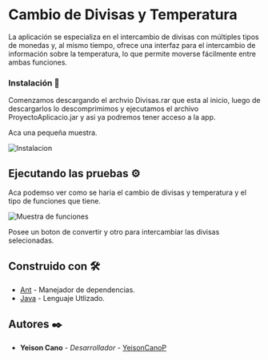 # Cambio de Divisas y Temperatura 

La aplicación se especializa en el intercambio de divisas con múltiples tipos de monedas y, al mismo tiempo, ofrece una interfaz para el intercambio de información sobre la temperatura, lo que permite moverse fácilmente entre ambas funciones.

### Instalación 🔧

Comenzamos descargando el archvio Divisas.rar que esta al inicio, luego de descargarlos lo descomprimimos y ejecutamos el archivo ProyectoAplicacio.jar y asi ya podremos tener acceso a la app.

Aca una pequeña muestra.

![Instalacion](https://github.com/YeisonCanoP/Divisas/assets/125613996/a0655962-fae4-4f48-9175-f0389b016d86)

## Ejecutando las pruebas ⚙️

Aca podemso ver como se haria el cambio de divisas y temperatura y el tipo de funciones que tiene.

![Muestra de funciones](https://github.com/YeisonCanoP/Divisas/assets/125613996/8381e92b-65f8-4690-8ee5-49565d239972)

Posee un boton de convertir y otro para intercambiar las divisas selecionadas.

## Construido con 🛠️

* [Ant](https://ant.apache.org) - Manejador de dependencias.
* [Java](https://www.java.com/es/) - Lenguaje Utlizado.


## Autores ✒️

* **Yeison Cano** - *Desarrollador* - [YeisonCanoP](https://github.com/YeisonCanoP)

